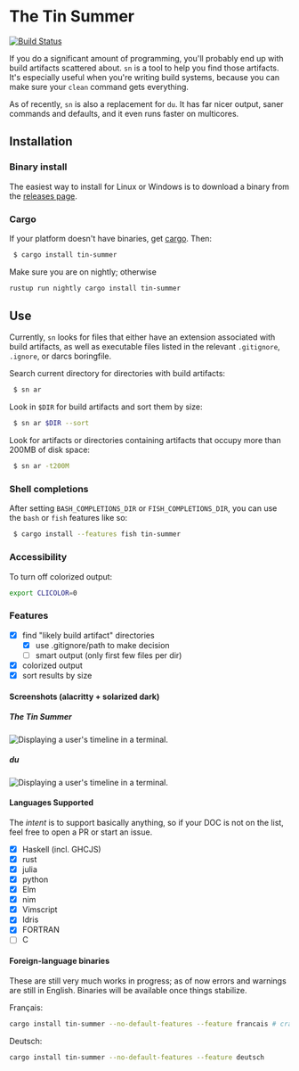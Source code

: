 # The Tin Summer

[![Build Status](https://travis-ci.org/vmchale/tin-drummer.svg?branch=master)](https://travis-ci.org/vmchale/tin-drummer)

If you do a significant amount of programming, you'll probably end up with
build artifacts scattered about. `sn` is a tool to help you find those
artifacts. It's especially useful when you're writing build systems, 
because you can make sure your `clean` command gets everything.

As of recently, `sn` is also a replacement for `du`. It has far nicer
output, saner commands and defaults, and it even runs faster on multicores.

## Installation

### Binary install

The easiest way to install for Linux or Windows is to download a binary from the [releases
page](https://github.com/vmchale/tin-summer/releases).

### Cargo

If your platform doesn't have binaries, get [cargo](https://rustup.rs/). Then:

```bash
 $ cargo install tin-summer
```

Make sure you are on nightly; otherwise

```bash
rustup run nightly cargo install tin-summer
```

## Use

Currently, `sn` looks for files that either have an extension associated with
build artifacts, as well as executable files listed in the relevant
`.gitignore`, `.ignore`, or darcs boringfile.

Search current directory for directories with build artifacts:

```bash
 $ sn ar
```

Look in `$DIR` for build artifacts and sort them by size:

```bash
 $ sn ar $DIR --sort
```

Look for artifacts or directories containing artifacts that occupy more than 200MB of disk space:

```bash
 $ sn ar -t200M
```

### Shell completions

After setting `BASH_COMPLETIONS_DIR` or `FISH_COMPLETIONS_DIR`, you can use the
`bash` or `fish` features like so:

```bash
 $ cargo install --features fish tin-summer
```

### Accessibility

To turn off colorized output:

```bash
export CLICOLOR=0
```

### Features

  - [x] find "likely build artifact" directories
    - [x] use .gitignore/path to make decision
    - [ ] smart output (only first few files per dir)
  - [x] colorized output
  - [x] sort results by size

#### Screenshots (alacritty + solarized dark)

##### The Tin Summer

![Displaying a user's timeline in a terminal.](https://raw.githubusercontent.com/vmchale/tin-summer/master/screenshots/oskar1.png)

##### du

![Displaying a user's timeline in a terminal.](https://raw.githubusercontent.com/vmchale/tin-summer/master/screenshots/du-screenshot.png)

#### Languages Supported

The *intent* is to support basically anything, so if your DOC is not on the
list, feel free to open a PR or start an issue.

  - [x] Haskell (incl. GHCJS)
  - [x] rust
  - [x] julia
  - [x] python
  - [x] Elm
  - [x] nim
  - [x] Vimscript
  - [x] Idris
  - [x] FORTRAN
  - [ ] C

#### Foreign-language binaries

These are still very much works in progress; as of now errors and warnings are still in
English. Binaries will be available once things stabilize.

Français:

```bash
cargo install tin-summer --no-default-features --feature francais # crates.io doesn't permit unicode in feature names 
```

Deutsch:

```bash
cargo install tin-summer --no-default-features --feature deutsch
```
